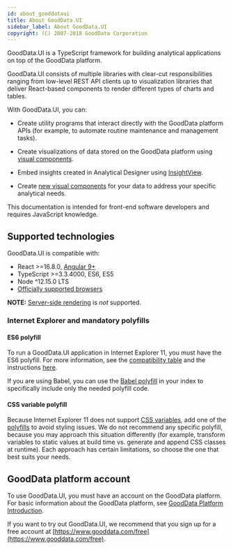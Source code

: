 ```yaml
---
id: about_gooddataui
title: About GoodData.UI
sidebar_label: About GoodData.UI
copyright: (C) 2007-2018 GoodData Corporation
---
```


GoodData.UI is a TypeScript framework for building analytical applications on top of the GoodData platform.

GoodData.UI consists of multiple libraries with clear-cut responsibilities ranging from low-level REST API
clients up to visualization libraries that deliver React-based components to render different types of charts and tables.

With GoodData.UI, you can:

* Create utility programs that interact directly with the GoodData platform APIs (for example, to automate routine
  maintenance and management tasks).

* Create visualizations of data stored on the GoodData platform using [visual components](10_vis__start_with_visual_components.md).

* Embed insights created in Analytical Designer using [InsightView](10_vis__insight_view.md).

* Create [new visual components](50_custom__create_new_visualization.md) for your data to address your specific analytical needs.

This documentation is intended for front-end software developers and requires JavaScript knowledge.

## Supported technologies

GoodData.UI is compatible with:

* React >=16.8.0, [Angular 9+](30_tips__use_angular_2.x.md)
* TypeScript >=3.3.4000, ES6, ES5
* Node ^12.15.0 LTS
* [Officially supported browsers](https://help.gooddata.com/pages/viewpage.action?pageId=34340969)

**NOTE:** [Server-side rendering](https://github.com/reactjs/redux/blob/master/docs/recipes/ServerRendering.md) is *not* supported.

### Internet Explorer and mandatory polyfills

#### ES6 polyfill

To run a GoodData.UI application in Internet Explorer 11, you must have the ES6 polyfill. For more information, see the [compatibility table](http://kangax.github.io/compat-table/es6/) and the instructions [here](https://github.com/zloirock/core-js).

If you are using Babel, you can use the [Babel polyfill](https://babeljs.io/docs/usage/polyfill/) in your index to specifically include only the needed polyfill code.

#### CSS variable polyfill

Because Internet Explorer 11 does not support [CSS variables](https://developer.mozilla.org/en-US/docs/Web/CSS/var), add one of the [polyfills](https://github.com/search?q=css+variables+polyfill) to avoid styling issues. We do not recommend any specific polyfill, because you may approach this situation differently (for example, transform variables to static values at build time vs. generate and append CSS classes at runtime). Each approach has certain limitations, so choose the one that best suits your needs.

## GoodData platform account

To use GoodData.UI, you must have an account on the GoodData platform. For basic information about the GoodData platform, see [GoodData Platform Introduction](01_intro__platform_intro.md).

If you want to try out GoodData.UI, we recommend that you sign up for a free account at [https://www.gooddata.com/free](https://www.gooddata.com/free).

